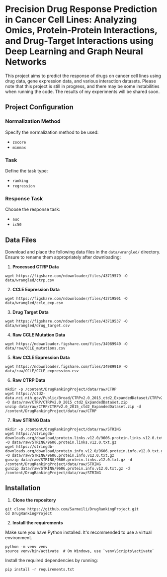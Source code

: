 # Precision Drug Response Prediction in Cancer Cell Lines: Analyzing Omics, Protein-Protein Interactions, and Drug-Target Interactions using Deep Learning and Graph Neural Networks

This project aims to predict the response of drugs on cancer cell lines using drug data, gene expression data, and various interaction datasets. Please note that this project is still in progress, and there may be some instabilities when running the code. The results of my experiments will be shared soon.

## Project Configuration

### Normalization Method
Specify the normalization method to be used:
- `zscore`
- `minmax`

### Task
Define the task type:
- `ranking`
- `regression`

### Response Task
Choose the response task:
- `auc`
- `ic50`

## Data Files

Download and place the following data files in the `data/wrangled/` directory. Ensure to rename them appropriately after downloading:

1. **Processed CTRP Data**

```shell
wget https://figshare.com/ndownloader/files/43719579 -O data/wrangled/ctrp.csv
```

2. **CCLE Expression Data**

```shell
wget https://figshare.com/ndownloader/files/43719501 -O data/wrangled/ccle_exp.csv
```

3. **Drug Target Data**
```shell
wget https://figshare.com/ndownloader/files/43719537 -O data/wrangled/drug_target.csv
```

4. **Raw CCLE Mutation Data**
```shell
wget https://ndownloader.figshare.com/files/34989940 -O data/raw/CCLE_mutations.csv
```

5. **Raw CCLE Expression Data**
```shell
wget https://ndownloader.figshare.com/files/34989919 -O data/raw/CCLE/CCLE_expression.csv
```

6. **Raw CTRP Data**
```shell
mkdir -p /content/DrugRankingProject/data/raw/CTRP
wget https://ctd2-data.nci.nih.gov/Public/Broad/CTRPv2.0_2015_ctd2_ExpandedDataset/CTRPv2.0_2015_ctd2_ExpandedDataset.zip -O data/raw/CTRP/CTRPv2.0_2015_ctd2_ExpandedDataset.zip
unzip data/raw/CTRP/CTRPv2.0_2015_ctd2_ExpandedDataset.zip -d /content/DrugRankingProject/data/raw/CTRP
```

7. **Raw STRING Data**
```shell
mkdir -p /content/DrugRankingProject/data/raw/STRING
wget https://stringdb-downloads.org/download/protein.links.v12.0/9606.protein.links.v12.0.txt.gz -O data/raw/STRING/9606.protein.links.v12.0.txt.gz
wget https://stringdb-downloads.org/download/protein.info.v12.0/9606.protein.info.v12.0.txt.gz -O data/raw/STRING/9606.protein.info.v12.0.txt.gz
gunzip data/raw/STRING/9606.protein.links.v12.0.txt.gz -d /content/DrugRankingProject/data/raw/STRING
gunzip data/raw/STRING/9606.protein.info.v12.0.txt.gz -d /content/DrugRankingProject/data/raw/STRING
```

## Installation
1. **Clone the repository**
```shell
git clone https://github.com/Sarmeili/DrugRankingProject.git
cd DrugRankingProject
```
2. **Install the requirements**

Make sure you have Python installed. It's recommended to use a virtual environment.
```shell
python -m venv venv
source venv/bin/activate  # On Windows, use `venv\Scripts\activate`
```
Install the required dependencies by running:
```shell
pip install -r requirements.txt
```